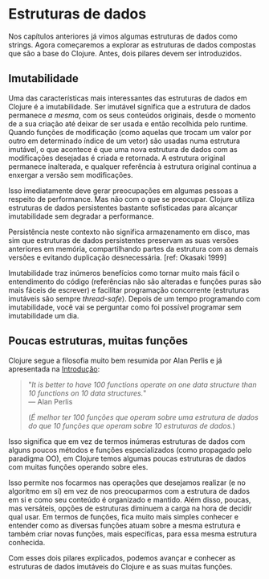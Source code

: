 # Estruturas de dados

Nos capítulos anteriores já vimos algumas estruturas de dados como strings.
Agora começaremos a explorar as estruturas de dados compostas que são a base do Clojure. Antes, dois pilares devem
ser introduzidos.

## Imutabilidade

Uma das características mais interessantes das estruturas de dados em Clojure é a imutabilidade.
Ser imutável significa que a estrutura de dados permanece _a mesma_, com os seus conteúdos originais,
desde o momento de a sua criação até deixar de ser usada e então recolhida pelo runtime.
Quando funções de modificação (como aquelas que trocam um valor por outro em determinado índice
de um vetor) são usadas numa estrutura imutável, o que acontece é que uma nova estrutura de dados
com as modificações desejadas é criada e retornada. A estrutura original permanece inalterada, e qualquer
referência à estrutura original continua a enxergar a versão sem modificações.

Isso imediatamente deve gerar preocupações em algumas pessoas a respeito de performance. Mas não com o que
se preocupar. Clojure utiliza estruturas de dados persistentes bastante sofisticadas para alcançar imutabilidade
sem degradar a performance.

Persistência neste contexto não significa armazenamento em disco, mas sim que estruturas de dados persistentes
preservam as suas versões anteriores em memória, compartilhando partes da estrutura com as demais versões e evitando
duplicação desnecessária. [ref: Okasaki 1999]

Imutabilidade traz inúmeros benefícios como tornar muito mais fácil o entendimento do código (referências não são alteradas e
funções puras são mais fáceis de escrever) e facilitar programação concorrente (estruturas imutáveis são sempre _thread-safe_).
Depois de um tempo programando com imutabilidade, você vai se perguntar como foi possível programar sem imutabilidade um dia.

## Poucas estruturas, muitas funções

Clojure segue a filosofia muito bem resumida por Alan Perlis e já apresentada na [Introdução](01-apresentando-clojure.md#apresentando-clojure):

> "_It is better to have 100 functions operate on one data structure than 10 functions on 10 data structures._"  
> — Alan Perlis
>
> (_É melhor ter 100 funções que operam sobre uma estrutura de dados do que 10 funções que operam sobre 10 estruturas de dados._)

Isso significa que em vez de termos inúmeras estruturas de dados com alguns poucos métodos e funções especializados (como
propagado pelo paradigma OO), em Clojure temos algumas poucas estruturas de dados com muitas funções operando sobre eles.

Isso permite nos focarmos nas operações que desejamos realizar (e no algoritmo em si) em vez de nos preocuparmos
com a estrutura de dados em si e como seu conteúdo é organizado e mantido. Além disso, poucas, mas versáteis,
opções de estruturas diminuem a carga na hora de decidir qual usar. Em termos de funções, fica muito mais simples
conhecer e entender como as diversas funções atuam sobre a mesma estrutura e também criar novas funções, mais específicas, 
para essa mesma estrutura conhecida.

Com esses dois pilares explicados, podemos avançar e conhecer as estruturas de dados imutáveis do Clojure e as suas
muitas funções.
